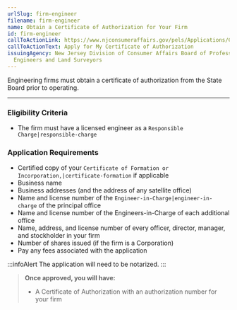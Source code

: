 ```yaml
---
urlSlug: firm-engineer
filename: firm-engineer
name: Obtain a Certificate of Authorization for Your Firm
id: firm-engineer
callToActionLink: https://www.njconsumeraffairs.gov/pels/Applications/Certificate-of-Authorization-Application.pdf
callToActionText: Apply for My Certificate of Authorization
issuingAgency: New Jersey Division of Consumer Affairs Board of Professional
  Engineers and Land Surveyors
---
```


Engineering firms must obtain a certificate of authorization from the State Board prior to operating.

---

### Eligibility Criteria

- The firm must have a licensed engineer as a `Responsible Charge|responsible-charge`

### Application Requirements

- Certified copy of your `Certificate of Formation or Incorporation,|certificate-formation` if applicable
- Business name
- Business addresses (and the address of any satellite office)
- Name and license number of the `Engineer-in-Charge|engineer-in-charge` of the principal office
- Name and license number of the Engineers-in-Charge of each additional office
- Name, address, and license number of every officer, director, manager, and stockholder in your firm
- Number of shares issued (if the firm is a Corporation)
- Pay any fees associated with the application

:::infoAlert
The application will need to be notarized.
:::

> **Once approved, you will have:**
>
> - A Certificate of Authorization with an authorization number for your firm
